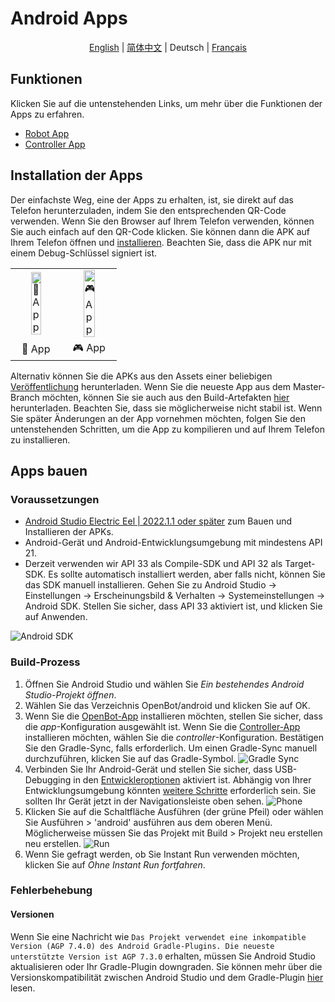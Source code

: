 # Android Apps

<p align="center">
  <a href="README.md">English</a> |
  <a href="README.zh-CN.md">简体中文</a> |
  <span>Deutsch</span> |
  <a href="README.fr-FR.md">Français</a>
</p>

## Funktionen

Klicken Sie auf die untenstehenden Links, um mehr über die Funktionen der Apps zu erfahren.

- [Robot App](robot/README.md)
- [Controller App](controller/README.md)

## Installation der Apps

Der einfachste Weg, eine der Apps zu erhalten, ist, sie direkt auf das Telefon herunterzuladen, indem Sie den entsprechenden QR-Code verwenden. Wenn Sie den Browser auf Ihrem Telefon verwenden, können Sie auch einfach auf den QR-Code klicken. Sie können dann die APK auf Ihrem Telefon öffnen und [installieren](https://www.lifewire.com/install-apk-on-android-4177185). Beachten Sie, dass die APK nur mit einem Debug-Schlüssel signiert ist.

<table style="width:100%;border:none;text-align:center">
  <tr>
    <td>  <a href="https://app.openbot.org/robot" target="_blank">
    <img alt="🤖 App" width="50%" src="../docs/images/robot_app_qr_code.png" />
  </a>
    </td>
    <td>
  <a href="https://app.openbot.org/controller" target="_blank">
    <img alt="🎮 App" width="50%" src="../docs/images/controller_app_qr_code.png" />
  </a>
      </td>
  </tr>
  <tr>
    <td>🤖 App</td>
    <td>🎮 App</td>
  </tr>
</table>

Alternativ können Sie die APKs aus den Assets einer beliebigen [Veröffentlichung](https://github.com/intel-isl/OpenBot/releases) herunterladen. Wenn Sie die neueste App aus dem Master-Branch möchten, können Sie sie auch aus den Build-Artefakten [hier](https://github.com/intel-isl/OpenBot/actions?query=workflow%3A%22Java+CI+with+Gradle%22) herunterladen. Beachten Sie, dass sie möglicherweise nicht stabil ist. Wenn Sie später Änderungen an der App vornehmen möchten, folgen Sie den untenstehenden Schritten, um die App zu kompilieren und auf Ihrem Telefon zu installieren.

## Apps bauen

### Voraussetzungen

- [Android Studio Electric Eel | 2022.1.1 oder später](https://developer.android.com/studio/index.html) zum Bauen und Installieren der APKs.
- Android-Gerät und Android-Entwicklungsumgebung mit mindestens API 21.
- Derzeit verwenden wir API 33 als Compile-SDK und API 32 als Target-SDK. Es sollte automatisch installiert werden, aber falls nicht, können Sie das SDK manuell installieren. Gehen Sie zu Android Studio -> Einstellungen -> Erscheinungsbild & Verhalten -> Systemeinstellungen -> Android SDK. Stellen Sie sicher, dass API 33 aktiviert ist, und klicken Sie auf Anwenden.

![Android SDK](../docs/images/android_studio_sdk.jpg)

### Build-Prozess

1. Öffnen Sie Android Studio und wählen Sie *Ein bestehendes Android Studio-Projekt öffnen*.
2. Wählen Sie das Verzeichnis OpenBot/android und klicken Sie auf OK.
3. Wenn Sie die [OpenBot-App](app/README.md) installieren möchten, stellen Sie sicher, dass die *app*-Konfiguration ausgewählt ist. Wenn Sie die [Controller-App](controller/README.md) installieren möchten, wählen Sie die *controller*-Konfiguration. Bestätigen Sie den Gradle-Sync, falls erforderlich. Um einen Gradle-Sync manuell durchzuführen, klicken Sie auf das Gradle-Symbol.
  ![Gradle Sync](../docs/images/android_studio_bar_gradle.jpg)
4. Verbinden Sie Ihr Android-Gerät und stellen Sie sicher, dass USB-Debugging in den [Entwickleroptionen](https://developer.android.com/studio/debug/dev-options) aktiviert ist. Abhängig von Ihrer Entwicklungsumgebung könnten [weitere Schritte](https://developer.android.com/studio/run/device) erforderlich sein. Sie sollten Ihr Gerät jetzt in der Navigationsleiste oben sehen.
  ![Phone](../docs/images/android_studio_bar_phone.jpg)
5. Klicken Sie auf die Schaltfläche Ausführen (der grüne Pfeil) oder wählen Sie Ausführen > 'android' ausführen aus dem oberen Menü. Möglicherweise müssen Sie das Projekt mit Build > Projekt neu erstellen neu erstellen.
  ![Run](../docs/images/android_studio_bar_run.jpg)
6. Wenn Sie gefragt werden, ob Sie Instant Run verwenden möchten, klicken Sie auf *Ohne Instant Run fortfahren*.

### Fehlerbehebung

#### Versionen

Wenn Sie eine Nachricht wie `Das Projekt verwendet eine inkompatible Version (AGP 7.4.0) des Android Gradle-Plugins. Die neueste unterstützte Version ist AGP 7.3.0` erhalten, müssen Sie Android Studio aktualisieren oder Ihr Gradle-Plugin downgraden. Sie können mehr über die Versionskompatibilität zwischen Android Studio und dem Gradle-Plugin [hier](https://developer.android.com/studio/releases/gradle-plugin#android_gradle_plugin_and_android_studio_compatibility) lesen.
